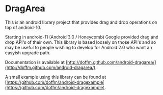 # DragArea

This is an android library project that provides drag and drop operations
on top of android-10.

Starting in android-11 (Android 3.0 / Honeycomb) Google provided drag and
drop API's of their own. This library is based loosely on those API's
and so may be useful to people wishing to develop for Android 2.0 who
want an easyish upgrade path.

Documentation is available at 
[http://doffm.github.com/android-dragarea/](http://doffm.github.com/android-dragarea/).

A small example using this library can be found at 
[https://github.com/doffm/android-dragexample](https://github.com/doffm/android-dragexample).

